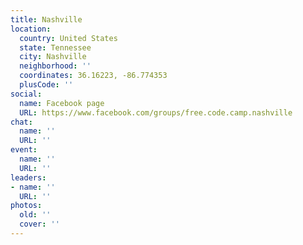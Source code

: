 ```yaml
---
title: Nashville
location:
  country: United States
  state: Tennessee
  city: Nashville
  neighborhood: ''
  coordinates: 36.16223, -86.774353
  plusCode: ''
social:
  name: Facebook page
  URL: https://www.facebook.com/groups/free.code.camp.nashville
chat:
  name: ''
  URL: ''
event:
  name: ''
  URL: ''
leaders:
- name: ''
  URL: ''
photos:
  old: ''
  cover: ''
---
```

